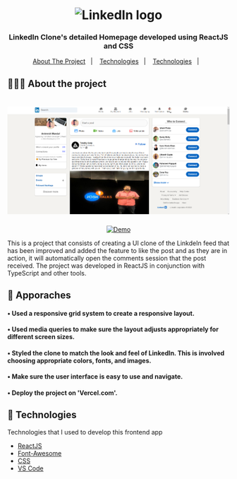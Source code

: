 <h1 align="center">
	<img alt="LinkedIn logo" src="https://upload.wikimedia.org/wikipedia/commons/f/f8/LinkedIn_icon_circle.svg" height="150px" width="150px" />
</h1>

<h3 align="center">
  LinkedIn Clone's detailed Homepage developed using ReactJS and CSS
</h3>


<p align="center">
  <a href="#-about-the-project">About The Project</a>&nbsp;&nbsp;&nbsp;|&nbsp;&nbsp;&nbsp;
  <a href="#-technologies">Technologies</a>&nbsp;&nbsp;&nbsp;|&nbsp;&nbsp;&nbsp;
	<a href="#-apporaches">Technologies</a>&nbsp;&nbsp;&nbsp;|&nbsp;&nbsp;&nbsp;
</p>

## 👨🏻‍💻 About the project

<h1 align="center">
	<img alt="Project Screenshot" src="https://github.com/animeshmandal4400/totalitycorp-frontend-challenge/blob/main/src/assets/Screenshot.png" />
</h1>

<p align="center">
  <a href="https://totalitycorp-frontend-challenge-seven.vercel.app/"><img alt="Demo" src="https://www.google.com/url?sa=i&url=https%3A%2F%2Fkarmanivero.us%2Fblog%2Fvercel-preview-branch-weirdness%2F&psig=AOvVaw0JS2LwBJehs13hQdKeRNNZ&ust=1666531736723000&source=images&cd=vfe&ved=0CA0QjRxqFwoTCJCIjdP48_oCFQAAAAAdAAAAABAK" target="_blank"></img></a>

<p>This is a project that consists of creating a UI clone of the LinkdeIn feed that has been improved and added the feature to like the post and as they are in action, it will automatically open the comments session that the post received. The project was developed in ReactJS in conjunction with TypeScript and other tools.</p>

## 🚚 Apporaches

<h4>• Used a responsive grid system to create a responsive layout. <h4/>
<h4>• Used media queries to make sure the layout adjusts appropriately for different screen sizes.<h4/>
<h4>• Styled the clone to match the look and feel of LinkedIn. This is involved choosing appropriate colors, fonts, and images.<h4/>
<h4>• Make sure the user interface is easy to use and navigate.<h4/>
<h4>• Deploy the project on 'Vercel.com'. <h4/>

## 🚀 Technologies

Technologies that I used to develop this frontend app

- [ReactJS](https://nodejs.org/en)
- [Font-Awesome](https://fontawesome.com/)
- [CSS](https://developer.mozilla.org/en-US/docs/Web/CSS)
- [VS Code](https://code.visualstudio.com)

